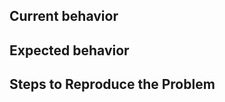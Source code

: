 
<!--
PLEASE HELP US PROCESS GITHUB ISSUES FASTER BY PROVIDING THE FOLLOWING INFORMATION.
ISSUES MISSING IMPORTANT INFORMATION MAY BE CLOSED WITHOUT INVESTIGATION.
-->

## Current behavior

<!-- Describe how the issue manifests. -->


## Expected behavior

<!-- Describe what the desired behavior would be. -->


## Steps to Reproduce the Problem

<!--
For bug reports please provide the *STEPS TO REPRODUCE* and if possible a *MINIMAL DEMO* of the problem.
-->
